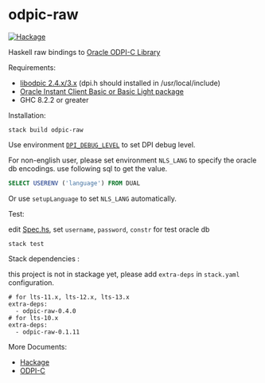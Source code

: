 # odpic-raw

[![Hackage](https://img.shields.io/badge/hackage-v0.4.0-orange.svg)](https://hackage.haskell.org/package/odpic-raw)


Haskell raw bindings to [Oracle ODPI-C Library](https://github.com/oracle/odpi)


Requirements:

  * [libodpic 2.4.x/3.x](https://github.com/oracle/odpi/releases) (dpi.h should installed in /usr/local/include)
  * [Oracle Instant Client Basic or Basic Light package](http://www.oracle.com/technetwork/database/features/instant-client/index-097480.html)
  * GHC 8.2.2 or greater


Installation:

```
stack build odpic-raw
```


Use environment [`DPI_DEBUG_LEVEL`](https://oracle.github.io/odpi/doc/user_guide/debugging.html) to set DPI debug level.

For non-english user, please set environment  `NLS_LANG` to specify the oracle db encodings. use following sql to get the value.
```SQL
SELECT USERENV ('language') FROM DUAL
```
Or use `setupLanguage` to set  `NLS_LANG` automatically.

Test:

edit [Spec.hs](https://github.com/leptonyu/odpic-raw/blob/master/test/Spec.hs), set `username`, `password`, `constr` for test oracle db
```
stack test
```

Stack dependencies :

this project is not in stackage yet, please add `extra-deps` in `stack.yaml` configuration.

```
# for lts-11.x, lts-12.x, lts-13.x
extra-deps:
  - odpic-raw-0.4.0
# for lts-10.x
extra-deps:
  - odpic-raw-0.1.11
```

More Documents:

 * [Hackage](https://hackage.haskell.org/package/odpic-raw)
 * [ODPI-C](https://oracle.github.io/odpi/doc/)

